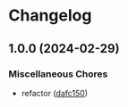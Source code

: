 # Changelog

## 1.0.0 (2024-02-29)


### Miscellaneous Chores

* refactor ([dafc150](https://github.com/The-IT-Dept/frankenphp-base/commit/dafc1503c4d29a85d1388d25362b57f2f9833a3e))
